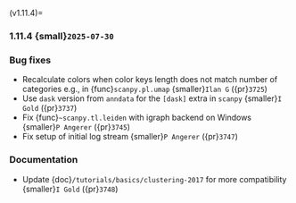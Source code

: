 (v1.11.4)=
### 1.11.4 {small}`2025-07-30`

### Bug fixes

- Recalculate colors when color keys length does not match number of categories e.g., in {func}`scanpy.pl.umap` {smaller}`Ilan G` ({pr}`3725`)
- Use `dask` version from `anndata` for the `[dask]` extra in `scanpy` {smaller}`I Gold` ({pr}`3737`)
- Fix {func}`~scanpy.tl.leiden` with igraph backend on Windows {smaller}`P Angerer` ({pr}`3745`)
- Fix setup of initial log stream {smaller}`P Angerer` ({pr}`3747`)

### Documentation

- Update {doc}`/tutorials/basics/clustering-2017` for more compatibility {smaller}`I Gold` ({pr}`3748`)
